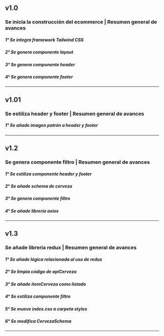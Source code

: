 ## **v1.0**

### **Se inicia la construcción del ecommerce** | **Resumen general de avances**

##### 1°  Se integra framework Tailwind CSS
##### 2°  Se genera componente layout
##### 3°  Se genera componente header
##### 4°  Se genera componente footer

----------
## **v1.01**

### **Se estiliza header y footer** | **Resumen general de avances**

##### 1°  Se añade imagen patrón a header y footer

----------
## **v1.2**

### **Se genera componente filtro** | **Resumen general de avances**

##### 1°  Se estiliza componente header y footer
##### 2°  Se añade schema de cerveza
##### 3°  Se genera componente filtro
##### 4°  Se añade librería axios

----------
## **v1.3**

### **Se añade librería redux** | **Resumen general de avances**

##### 1°  Se añade lógica relacionada al uso de redux
##### 2°  Se limpia código de apiCerveza
##### 3°  Se añade itemCerveza como listado
##### 4°  Se estiliza componente filtro
##### 5°  Se mueve index.css a carpeta styles
##### 6°  Se modifica CervezaSchema

----------